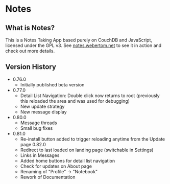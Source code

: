 # Notes

## What is Notes?
This is a Notes Taking App based purely on CouchDB and JavaScript, licensed under the GPL v3. See <a href="https://notes.webertom.net" target="_blank">notes.webertom.net</a> to see it in action and check out more details.

## Version History
- 0.76.0
    - Initially published beta version
- 0.77.0 
    - Detail List Navigation: Double click now returns to root (previously this reloaded the area and was used for debugging)
    - New update strategy
    - New message display
- 0.80.0
    - Message threads
    - Small bug fixes
- 0.81.0
    - Re-install button added to trigger reloading anytime from the Update page
0.82.0
    - Redirect to last loaded on landing page (switchable in Settings)
    - Links in Messages
    - Added home buttons for detail list navigation
    - Check for updates on About page
    - Renaming of "Profile" -> "Notebook"
    - Rework of Documentation
        